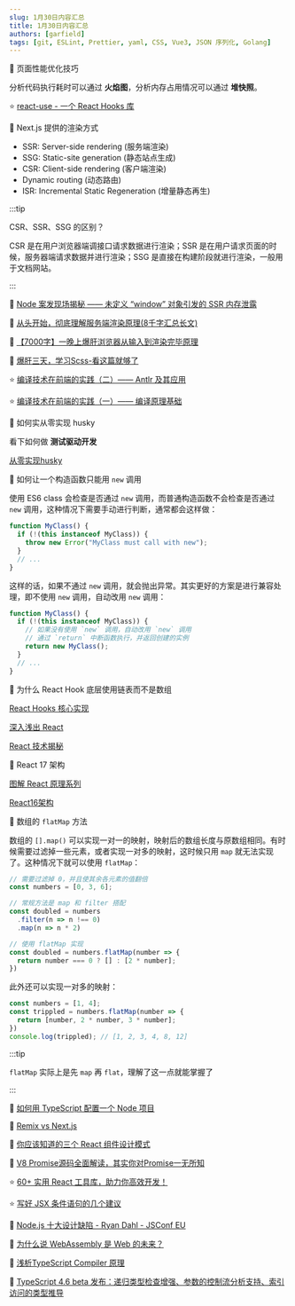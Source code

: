 ```yaml
---
slug: 1月30日内容汇总
title: 1月30日内容汇总
authors: [garfield]
tags: [git, ESLint, Prettier, yaml, CSS, Vue3, JSON 序列化, Golang]
---
```


📒 页面性能优化技巧

分析代码执行耗时可以通过 **火焰图**，分析内存占用情况可以通过 **堆快照**。

⭐️ [react-use - 一个 React Hooks 库](https://github.com/streamich/react-use)

📒 Next.js 提供的渲染方式

- SSR: Server-side rendering (服务端渲染)
- SSG: Static-site generation (静态站点生成)
- CSR: Client-side rendering (客户端渲染)
- Dynamic routing (动态路由)
- ISR: Incremental Static Regeneration (增量静态再生)

:::tip

CSR、SSR、SSG 的区别？

CSR 是在用户浏览器端调接口请求数据进行渲染；SSR 是在用户请求页面的时候，服务器端请求数据并进行渲染；SSG 是直接在构建阶段就进行渲染，一般用于文档网站。

:::

📒 [Node 案发现场揭秘 —— 未定义 “window” 对象引发的 SSR 内存泄露](https://zhuanlan.zhihu.com/p/461945753)

📒 [从头开始，彻底理解服务端渲染原理(8千字汇总长文)](https://juejin.cn/post/6844903881390964744)

📒 [【7000字】一晚上爆肝浏览器从输入到渲染完毕原理](https://juejin.cn/post/7039036362653171742)

📒 [爆肝三天，学习Scss-看这篇就够了](https://juejin.cn/post/7055101823442485255)

⭐️ [编译技术在前端的实践（二）—— Antlr 及其应用](https://juejin.cn/post/7057354419888717855)

⭐️ [编译技术在前端的实践（一）—— 编译原理基础](https://juejin.cn/post/6989509925844041742)

📒 如何实从零实现 husky

看下如何做 **测试驱动开发**

[从零实现husky](https://juejin.cn/post/7057345959402930183)

📒 如何让一个构造函数只能用 `new` 调用

使用 ES6 class 会检查是否通过 `new` 调用，而普通构造函数不会检查是否通过 `new` 调用，这种情况下需要手动进行判断，通常都会这样做：

```js
function MyClass() {
  if (!(this instanceof MyClass)) {
    throw new Error("MyClass must call with new");
  }
  // ...
}
```

这样的话，如果不通过 `new` 调用，就会抛出异常。其实更好的方案是进行兼容处理，即不使用 `new` 调用，自动改用 `new` 调用：

```js
function MyClass() {
  if (!(this instanceof MyClass)) {
    // 如果没有使用 `new` 调用，自动改用 `new` 调用
    // 通过 `return` 中断函数执行，并返回创建的实例
    return new MyClass();
  }
  // ...
}
```

📒 为什么 React Hook 底层使用链表而不是数组

[React Hooks 核心实现](https://juejin.cn/post/6976903535191392270)

[深入浅出 React](https://www.yuque.com/liangxinchao/react/qimukg)

[React 技术揭秘](https://react.iamkasong.com/process/fiber-mental.html#%E4%BB%80%E4%B9%88%E6%98%AF%E4%BB%A3%E6%95%B0%E6%95%88%E5%BA%94)

📒 React 17 架构

[图解 React 原理系列](https://github.com/7kms/react-illustration-series/tree/v17.0.1)

[React16架构](https://react.iamkasong.com/preparation/newConstructure.html)

📒 数组的 `flatMap` 方法

数组的 `[].map()` 可以实现一对一的映射，映射后的数组长度与原数组相同。有时候需要过滤掉一些元素，或者实现一对多的映射，这时候只用 `map` 就无法实现了。这种情况下就可以使用 `flatMap`：

```js
// 需要过滤掉 0，并且使其余各元素的值翻倍
const numbers = [0, 3, 6];

// 常规方法是 map 和 filter 搭配
const doubled = numbers
  .filter(n => n !== 0)
  .map(n => n * 2)

// 使用 flatMap 实现
const doubled = numbers.flatMap(number => {
  return number === 0 ? [] : [2 * number];
})
```

此外还可以实现一对多的映射：

```js
const numbers = [1, 4];
const trippled = numbers.flatMap(number => {
  return [number, 2 * number, 3 * number];
})
console.log(trippled); // [1, 2, 3, 4, 8, 12]
```

:::tip

`flatMap` 实际上是先 `map` 再 `flat`，理解了这一点就能掌握了

:::

📒 [如何用 TypeScript 配置一个 Node 项目](https://blog.appsignal.com/2022/01/19/how-to-set-up-a-nodejs-project-with-typescript.html)

📒 [Remix vs Next.js](https://remix.run/blog/remix-vs-next)

📒 [你应该知道的三个 React 组件设计模式](https://blog.openreplay.com/3-react-component-design-patterns-you-should-know-about/)

📒 [V8 Promise源码全面解读，其实你对Promise一无所知](https://juejin.cn/post/7055202073511460895)

⭐️ [60+ 实用 React 工具库，助力你高效开发！](https://juejin.cn/post/7036162494573838367)

⭐️ [写好 JSX 条件语句的几个建议](https://mp.weixin.qq.com/s/1BX5xK0wpUDBSininJbYHw)

📒 [Node.js 十大设计缺陷 - Ryan Dahl - JSConf EU](https://www.youtube.com/watch?v=M3BM9TB-8yA)

📒 [为什么说 WebAssembly 是 Web 的未来？](https://juejin.cn/post/7056612950412361741)

📒 [浅析TypeScript Compiler 原理](https://juejin.cn/post/7047329886502912030)

📒 [TypeScript 4.6 beta 发布：递归类型检查增强、参数的控制流分析支持、索引访问的类型推导](https://juejin.cn/post/7056018952098414605)
